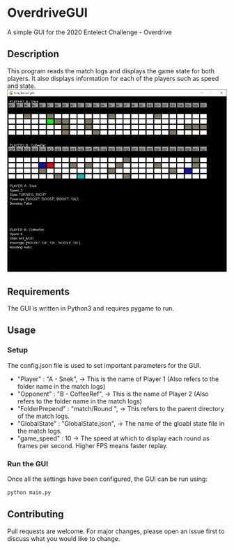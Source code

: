 # OverdriveGUI
A simple GUI for the 2020 Entelect Challenge - Overdrive

## Description
This program reads the match logs and displays the game state for both players. It also displays information for each of the players such as speed and state.
![Screenshot](/images/GUIScreenshot.png)

## Requirements
The GUI is written in Python3 and requires pygame to run.

## Usage
### Setup

The config.json file is used to set important parameters for the GUI.

* "Player" : "A - Snek",  -> This is the name of Player 1 (Also refers to the folder name in the match logs)
* "Opponent" : "B - CoffeeRef", -> This is the name of Player 2 (Also refers to the folder name in the match logs)
* "FolderPrepend" : "match/Round ", -> This refers to the parent directory of the match logs.
* "GlobalState" : "GlobalState.json", -> The name of the gloabl state file in the match logs.
* "game_speed" : 10 -> The speed at which to display each round as frames per second. Higher FPS means faster replay. 


### Run the GUI
Once all the settings have been configured, the GUI can be run using:
```bash
python main.py
```

## Contributing
Pull requests are welcome. For major changes, please open an issue first to discuss what you would like to change.